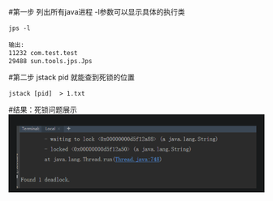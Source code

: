 #第一步  列出所有java进程  -l参数可以显示具体的执行类
```shell script
jps -l

输出:
11232 com.test.test
29488 sun.tools.jps.Jps
```

#第二步  jstack pid 就能查到死锁的位置
```shell script
jstack [pid]  > 1.txt 
```

#结果：死锁问题展示
![avatar](./img/1.png)

